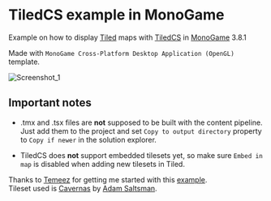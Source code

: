 # TiledCS example in MonoGame

Example on how to display [Tiled](https://www.mapeditor.org/) maps with [TiledCS](https://github.com/TheBoneJarmer/TiledCS) in [MonoGame](https://www.monogame.net/) 3.8.1

Made with `MonoGame Cross-Platform Desktop Application (OpenGL)` template.

![Screenshot_1](https://user-images.githubusercontent.com/33135141/189741169-48ac875a-888f-4303-ac6e-a1468378dcd8.png)
 
## Important notes
- .tmx and .tsx files are <b>not</b> supposed to be built with the content pipeline.<br/>
Just add them to the project and set `Copy to output directory` property to `Copy if newer` in the solution explorer.
 
- TiledCS does <b>not</b> support embedded tilesets yet, so make sure `Embed in map` is disabled when adding new tilesets in Tiled.
 
 
Thanks to [Temeez](https://github.com/Temeez) for getting me started with this [example](https://github.com/Temeez/TiledCS-MonoGame-Example).<br/>
Tileset used is [Cavernas](https://adamatomic.itch.io/cavernas) by [Adam Saltsman](https://adamatomic.itch.io/).<br/>

